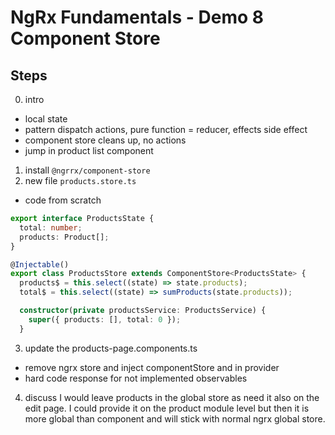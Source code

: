 # NgRx Fundamentals - Demo 8 Component Store

## Steps

0. intro
- local state
- pattern dispatch actions, pure function = reducer, effects side effect
- component store cleans up, no actions
- jump in product list component 

1. install `@ngrrx/component-store`
2. new file `products.store.ts`
- code from scratch

```ts
export interface ProductsState {
  total: number;
  products: Product[];
}

@Injectable()
export class ProductsStore extends ComponentStore<ProductsState> {
  products$ = this.select((state) => state.products);
  total$ = this.select((state) => sumProducts(state.products));

  constructor(private productsService: ProductsService) {
    super({ products: [], total: 0 });
  }
```
3. update the products-page.components.ts
- remove ngrx store and inject componentStore and in provider
- hard code response for not implemented observables
4. discuss I would leave products in the global store as need it also on the edit page. I could provide it on the product module level but then it is more global than component and will stick with normal ngrx global store.